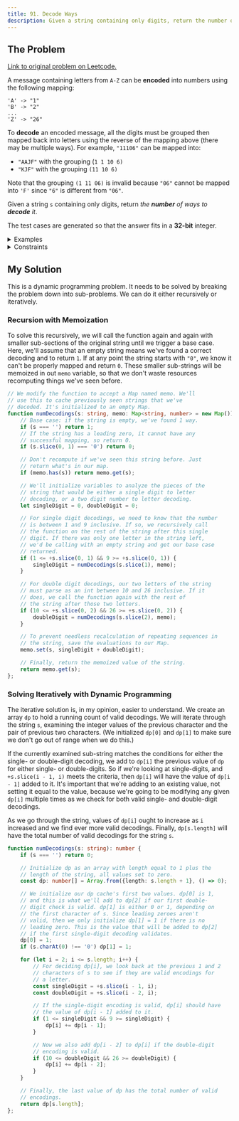 ```yaml
---
title: 91. Decode Ways
description: Given a string containing only digits, return the number of ways to decode it to letters of the alphabet where 1 = A, 2 = B, etc.
---
```


## The Problem

[Link to original problem on Leetcode.](https://leetcode.com/problems/decode-ways/)

A message containing letters from `A-Z` can be **encoded** into numbers using the following mapping:

```
'A' -> "1"
'B' -> "2"
...
'Z' -> "26"
```

To **decode** an encoded message, all the digits must be grouped then mapped back into letters using the reverse of the mapping above (there may be multiple ways). For example, `"11106"` can be mapped into:

- `"AAJF"` with the grouping (`1 1 10 6)`
- `"KJF"` with the grouping `(11 10 6)`

Note that the grouping `(1 11 06)` is invalid because `"06"` cannot be mapped into `'F'` since `"6"` is different from `"06"`.

Given a string `s` containing only digits, return _the **number** of ways to **decode** it_.

The test cases are generated so that the answer fits in a **32-bit** integer.

<details>
<summary>Examples</summary>

Example 1:

```
Input: s = "12"
Output: 2
Explanation: "12" could be decoded as "AB" (1 2) or "L" (12).
```

Example 2:

```
Input: s = "226"
Output: 3
Explanation: "226" could be decoded as "BZ" (2 26), "VF" (22 6), or "BBF" (2 2 6).
```

Example 3:

```
Input: s = "06"
Output: 0
Explanation: "06" cannot be mapped to "F" because of the leading zero ("6" is different from "06").
```
</details>

<details>
<summary>Constraints</summary>


- `1 <= s.length <= 100`
- `s` contains only digits and may contain leading zero(s).
</details>

## My Solution

This is a dynamic programming problem. It needs to be solved by breaking the problem down into sub-problems. We can do it either recursively or iteratively.

### Recursion with Memoization

To solve this recursively, we will call the function again and again with smaller sub-sections of the original string until we trigger a base case. Here, we'll assume that an empty string means we've found a correct decoding and to return `1`. If at any point the string starts with `"0"`, we know it can't be properly mapped and return `0`. These smaller sub-strings will be memoized in out `memo` variable, so that we don't waste resources recomputing things we've seen before.

```typescript
// We modify the function to accept a Map named memo. We'll
// use this to cache previously seen strings that we've
// decoded. It's initialized to an empty Map.
function numDecodings(s: string, memo: Map<string, number> = new Map()): number {
	// Base case: if the string is empty, we've found 1 way.
	if (s === '') return 1;
	// If the string has a leading zero, it cannot have any
	// successful mapping, so return 0.
	if (s.slice(0, 1) === '0') return 0;

	// Don't recompute if we've seen this string before. Just
	// return what's in our map.
	if (memo.has(s)) return memo.get(s);

	// We'll initialize variables to analyze the pieces of the
	// string that would be either a single digit to letter
	// decoding, or a two digit number to letter decoding.
	let singleDigit = 0, doubleDigit = 0;

	// For single digit decodings, we need to know that the number
	// is between 1 and 9 inclusive. If so, we recursively call
	// the function on the rest of the string after this single
	// digit. If there was only one letter in the string left,
	// we'd be calling with an empty string and get our base case
	// returned.
	if (1 <= +s.slice(0, 1) && 9 >= +s.slice(0, 1)) {
		singleDigit = numDecodings(s.slice(1), memo);
	}

	// For double digit decodings, our two letters of the string
	// must parse as an int between 10 and 26 inclusive. If it
	// does, we call the function again with the rest of
	// the string after those two letters.
	if (10 <= +s.slice(0, 2) && 26 >= +s.slice(0, 2)) {
		doubleDigit = numDecodings(s.slice(2), memo);
	}

	// To prevent needless recalculation of repeating sequences in
	// the string, save the evaluations to our Map.
	memo.set(s, singleDigit + doubleDigit);

	// Finally, return the memoized value of the string.
	return memo.get(s);
};
```

### Solving Iteratively with Dynamic Programming

The iterative solution is, in my opinion, easier to understand. We create an array `dp` to hold a running count of valid decodings. We will iterate through the string `s`, examining the integer values of the previous character and the pair of previous two characters. (We initialized `dp[0]` and `dp[1]` to make sure we don't go out of range when we do this.)

If the currently examined sub-string matches the conditions for either the single- or double-digit decoding, we add to `dp[i]` the previous value of `dp` for either single- or double-digits. So if we're looking at single-digits, and `+s.slice(i - 1, i)` meets the criteria, then `dp[i]` will have the value of `dp[i - 1]` added to it. It's important that we're adding to an existing value, not setting it equal to the value, because we're going to be modifying any given `dp[i]` multiple times as we check for both valid single- and double-digit decodings.

As we go through the string, values of `dp[i]` ought to increase as `i` increased and we find ever more valid decodings. Finally, `dp[s.length]` will have the total number of valid decodings for the string `s`.

```typescript
function numDecodings(s: string): number {
	if (s === '') return 0;

	// Initialize dp as an array with length equal to 1 plus the
	// length of the string, all values set to zero.
	const dp: number[] = Array.from({length: s.length + 1}, () => 0);

	// We initialize our dp cache's first two values. dp[0] is 1,
	// and this is what we'll add to dp[2] if our first double-
	// digit check is valid. dp[1] is either 0 or 1, depending on
	// the first character of s. Since leading zeroes aren't
	// valid, then we only initialize dp[1] = 1 if there is no
	// leading zero. This is the value that will be added to dp[2]
	// if the first single-digit decoding validates.
	dp[0] = 1;
	if (s.charAt(0) !== '0') dp[1] = 1;

	for (let i = 2; i <= s.length; i++) {
		// For deciding dp[i], we look back at the previous 1 and 2
		// characters of s to see if they are valid encodings for
		// a letter.
		const singleDigit = +s.slice(i - 1, i);
		const doubleDigit = +s.slice(i - 2, i);

		// If the single-digit encoding is valid, dp[i] should have
		// the value of dp[i - 1] added to it.
		if (1 <= singleDigit && 9 >= singleDigit) {
			dp[i] += dp[i - 1];
		}

		// Now we also add dp[i - 2] to dp[i] if the double-digit
		// encoding is valid.
		if (10 <= doubleDigit && 26 >= doubleDigit) {
			dp[i] += dp[i - 2];
		}
	}

	// Finally, the last value of dp has the total number of valid
	// encodings.
	return dp[s.length];
};
```